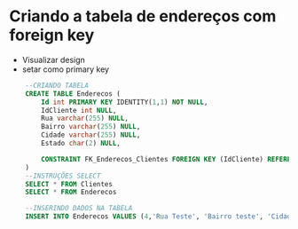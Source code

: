 # Criando a tabela de endereços com foreign key
* Visualizar design
* setar como primary key

```sql
    --CRIANDO TABELA
    CREATE TABLE Enderecos (
        Id int PRIMARY KEY IDENTITY(1,1) NOT NULL,
        IdCliente int NULL,
        Rua varchar(255) NULL,
        Bairro varchar(255) NULL,
        Cidade varchar(255) NULL,
        Estado char(2) NULL,

        CONSTRAINT FK_Enderecos_Clientes FOREIGN KEY (IdCliente) REFERENCES Clientes(Id)
    )
    --INSTRUÇÕES SELECT
    SELECT * FROM Clientes
    SELECT * FROM Enderecos

    --INSERINDO DADOS NA TABELA
    INSERT INTO Enderecos VALUES (4,'Rua Teste', 'Bairro teste', 'Cidade teste', 'SP')

```